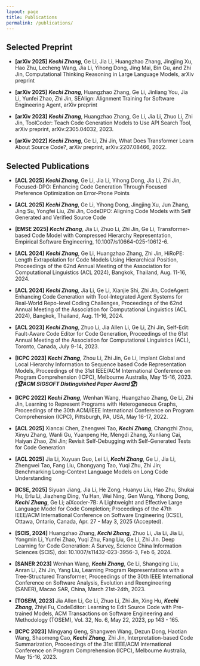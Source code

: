 ```yaml
---
layout: page
title: Publications
permalink: /publications/
---
```

## Selected Preprint

- **[arXiv 2025]** ***Kechi Zhang***, Ge Li, Jia Li, Huangzhao Zhang, Jingjing Xu, Hao Zhu, Lecheng Wang, Jia Li, Yihong Dong, Jing Mai, Bin Gu, and Zhi Jin, Computational Thinking Reasoning in Large Language Models, arXiv preprint

- **[arXiv 2025]** ***Kechi Zhang***, Huangzhao Zhang, Ge Li, Jinliang You, Jia Li, Yunfei Zhao, Zhi Jin, SEAlign: Alignment Training for Software Engineering Agent, arXiv preprint

- **[arXiv 2023]** ***Kechi Zhang***, Huangzhao Zhang, Ge Li, Jia Li, Zhuo Li, Zhi Jin, ToolCoder: Teach Code Generation Models to Use API Search Tool, arXiv preprint, arXiv:2305.04032, 2023.

- **[arXiv 2022]** ***Kechi Zhang***, Ge Li, Zhi Jin, What Does Transformer Learn About Source Code?, arXiv preprint, arXiv:2207.08466, 2022.



## Selected Publications

- **[ACL 2025]** ***Kechi Zhang***, Ge Li, Jia Li, Yihong Dong, Jia Li, Zhi Jin, Focused-DPO: Enhancing Code Generation Through Focused Preference Optimization on Error-Prone Points

- **[ACL 2025]** ***Kechi Zhang***, Ge Li, Yihong Dong, Jingjing Xu, Jun Zhang, Jing Su, Yongfei Liu, Zhi Jin, CodeDPO: Aligning Code Models with Self Generated and Verified Source Code

- **[EMSE 2025]** ***Kechi Zhang***, Jia Li, Zhuo Li, Zhi Jin, Ge Li, Transformer-based Code Model with Compressed Hierarchy Representation, Empirical Software Engineering, 10.1007/s10664-025-10612-6.

- **[ACL 2024]** ***Kechi Zhang***, Ge Li, Huangzhao Zhang, Zhi Jin, HiRoPE: Length Extrapolation for Code Models Using Hierarchical Position, Proceedings of the 62nd Annual Meeting of the Association for Computational Linguistics (ACL 2024), Bangkok, Thailand, Aug. 11-16, 2024.

- **[ACL 2024]** ***Kechi Zhang***, Jia Li, Ge Li, Xianjie Shi, Zhi Jin, CodeAgent: Enhancing Code Generation with Tool-Integrated Agent Systems for Real-World Repo-level Coding Challenges, Proceedings of the 62nd Annual Meeting of the Association for Computational Linguistics (ACL 2024), Bangkok, Thailand, Aug. 11-16, 2024.

- **[ACL 2023]** ***Kechi Zhang***, Zhuo Li, Jia Allen Li, Ge Li, Zhi Jin, Self-Edit: Fault-Aware Code Editor for Code Generation, Proceedings of the 61st Annual Meeting of the Association for Computational Linguistics (ACL), Toronto, Canada, July 9-14, 2023.

- **[ICPC 2023]** ***Kechi Zhang***, Zhou Li, Zhi Jin, Ge Li, Implant Global and Local Hierarchy Information to Sequence based Code Representation Models, Proceedings of the 31st IEEE/ACM International Conference on Program Comprehension (ICPC), Melbourne Australia, May 15-16, 2023. ***(🏆ACM SIGSOFT Distinguished Paper Award🏆)***

- **[ICPC 2022]** ***Kechi Zhang***, Wenhan Wang, Huangzhao Zhang, Ge Li, Zhi Jin, Learning to Represent Programs with Heterogeneous Graphs, Proceedings of the 30th ACM/IEEE International Conference on Program Comprehension (ICPC), Pittsburgh, PA, USA, May 16-17, 2022.

- **[ACL 2025]** Xiancai Chen, Zhengwei Tao, ***Kechi Zhang***, Changzhi Zhou, Xinyu Zhang, Wanli Gu, Yuanpeng He, Mengdi Zhang, Xunliang Cai, Haiyan Zhao, Zhi Jin; Revisit Self-Debugging with Self-Generated Tests for Code Generation

- **[ACL 2025]** Jia Li, Xuyuan Guo, Lei Li, ***Kechi Zhang***, Ge Li, Jia Li, Zhengwei Tao, Fang Liu, Chongyang Tao, Yuqi Zhu, Zhi Jin; Benchmarking Long-Context Language Models on Long Code Understanding

- **[ICSE, 2025]** Siyuan Jiang, Jia Li, He Zong, Huanyu Liu, Hao Zhu, Shukai Hu, Erlu Li, Jiazheng Ding, Yu Han, Wei Ning, Gen Wang, Yihong Dong, ***Kechi Zhang***, Ge Li; aiXcoder-7B: A Lightweight and Effective Large Language Model for Code Completion; Proceedings of the 47th IEEE/ACM International Conference on Software Engineering (ICSE), Ottawa, Ontario, Canada, Apr. 27 - May 3, 2025 (Accepted).

- **[SCIS, 2024]** Huangzhao Zhang, ***Kechi Zhang***, Zhuo Li, Jia Li, Jia Li, Yongmin Li, Yunfei Zhao, Yuqi Zhu, Fang Liu, Ge Li, Zhi Jin. Deep Learning for Code Generation: A Survey, Science China Information Sciences (SCIS), doi: 10.1007/s11432-023-3956-3, Feb 6, 2024.

- **[SANER 2023]** Wenhan Wang, ***Kechi Zhang***, Ge Li, Shangqing Liu, Anran Li, Zhi Jin, Yang Liu, Learning Program Representations with a Tree-Structured Transformer, Proceedings of the 30th IEEE International Conference on Software Analysis, Evolution and Reengineering (SANER), Macao SAR, China, March 21st-24th, 2023.

- **[TOSEM, 2023]** Jia Allen Li, Ge Li, Zhuo Li, Zhi Jin, Xing Hu, ***Kechi Zhang***, Zhiyi Fu, CodeEditor: Learning to Edit Source Code with Pre-trained Models, ACM Transactions on Software Engineering and Methodology (TOSEM), Vol. 32, No. 6, May 22, 2023, pp 143 - 165.

- **[ICPC 2023]** Mingyang Geng, Shangwen Wang, Dezun Dong, Haotian Wang, Shaomeng Cao, ***Kechi Zhang***, Zhi Jin, Interpretation-based Code Summarization, Proceedings of the 31st IEEE/ACM International Conference on Program Comprehension (ICPC), Melbourne Australia, May 15-16, 2023.

